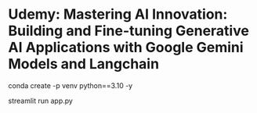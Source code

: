 # Udemy: Mastering AI Innovation: Building and Fine-tuning Generative AI Applications with Google Gemini Models and Langchain

conda create -p venv python==3.10 -y

streamlit run app.py